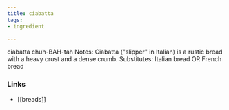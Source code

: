```yaml
---
title: ciabatta
tags:
- ingredient

---
```

ciabatta chuh-BAH-tah Notes: Ciabatta ("slipper" in Italian) is a rustic bread with a heavy crust and a dense crumb. Substitutes: Italian bread OR French bread

### Links

* [[breads]]
